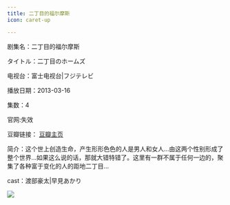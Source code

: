 ```yaml
---
title: 二丁目的福尔摩斯
icon: caret-up

---
```


剧集名：二丁目的福尔摩斯

タイトル：二丁目のホームズ 

电视台：富士电视台|フジテレビ

播放日期：2013-03-16

集数：4

官网:失效

豆瓣链接： [豆瓣主页](https://movie.douban.com/subject/24294843/)

简介：这个世上创造生命，产生形形色色的人是男人和女人...由这两个性别形成了整个世界...如果这么说的话，那就大错特错了。这里有一群不属于任何一边的，聚集了各种富于变化的人的距地二丁目... ​​​

cast：渡部豪太|早見あかり

![](https://listpic.tsgsanjiao.com/2013/2013edmdfems.jpg)